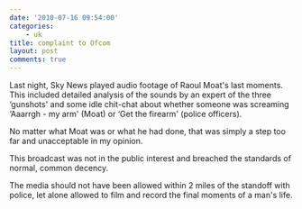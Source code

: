```yaml
---
date: '2010-07-16 09:54:00'
categories:
    - uk
title: complaint to Ofcom
layout: post
comments: true
---
```


Last night, Sky News played audio footage of Raoul Moat's last moments.
This included detailed analysis of the sounds by an expert of the three
‘gunshots' and some idle chit-chat about whether someone was screaming
‘Aaarrgh - my arm' (Moat) or ‘Get the firearm' (police officers).

No matter what Moat was or what he had done, that was simply a step too
far and unacceptable in my opinion.

This broadcast was not in the public interest and breached the standards
of normal, common decency.

The media should not have been allowed within 2 miles of the standoff
with police, let alone allowed to film and record the final moments of a
man's life.
